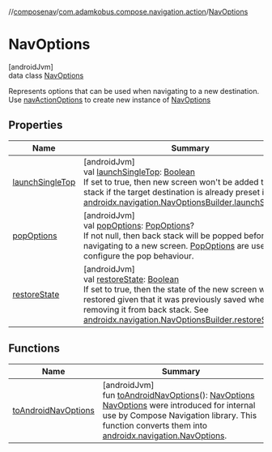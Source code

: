 //[composenav](../../../index.md)/[com.adamkobus.compose.navigation.action](../index.md)/[NavOptions](index.md)

# NavOptions

[androidJvm]\
data class [NavOptions](index.md)

Represents options that can be used when navigating to a new destination. Use [navActionOptions](../nav-action-options.md) to create new instance of [NavOptions](index.md)

## Properties

| Name | Summary |
|---|---|
| [launchSingleTop](launch-single-top.md) | [androidJvm]<br>val [launchSingleTop](launch-single-top.md): [Boolean](https://kotlinlang.org/api/latest/jvm/stdlib/kotlin/-boolean/index.html)<br>If set to true, then new screen won't be added to back stack if the target destination is already preset in it. See [androidx.navigation.NavOptionsBuilder.launchSingleTop](https://developer.android.com/reference/kotlin/androidx/navigation/NavOptionsBuilder.html#launchsingletop) |
| [popOptions](pop-options.md) | [androidJvm]<br>val [popOptions](pop-options.md): [PopOptions](../-pop-options/index.md)?<br>If not null, then back stack will be popped before navigating to a new screen. [PopOptions](../-pop-options/index.md) are used to configure the pop behaviour. |
| [restoreState](restore-state.md) | [androidJvm]<br>val [restoreState](restore-state.md): [Boolean](https://kotlinlang.org/api/latest/jvm/stdlib/kotlin/-boolean/index.html)<br>If set to true, then the state of the new screen will be restored given that it was previously saved when removing it from back stack. See [androidx.navigation.NavOptionsBuilder.restoreState](https://developer.android.com/reference/kotlin/androidx/navigation/NavOptionsBuilder.html#restorestate) |

## Functions

| Name | Summary |
|---|---|
| [toAndroidNavOptions](to-android-nav-options.md) | [androidJvm]<br>fun [toAndroidNavOptions](to-android-nav-options.md)(): [NavOptions](https://developer.android.com/reference/kotlin/androidx/navigation/NavOptions.html)<br>[NavOptions](index.md) were introduced for internal use by Compose Navigation library. This function converts them into [androidx.navigation.NavOptions](https://developer.android.com/reference/kotlin/androidx/navigation/NavOptions.html). |
